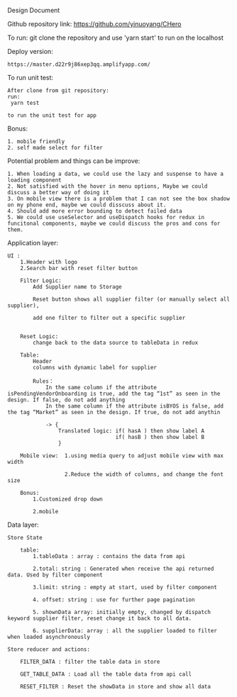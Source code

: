 Design Document

Github repository link:
    https://github.com/yinuoyang/CHero

To run: 
    git clone the repository and  use 'yarn start' to run on the localhost


Deploy version:

    https://master.d22r9j86xep3qq.amplifyapp.com/


To run unit test:

    After clone from git repository:
    run:
     yarn test

    to run the unit test for app


Bonus: 

    1. mobile friendly
    2. self made select for filter

Potential problem and things can be improve:

    1. When loading a data, we could use the lazy and suspense to have a loading component
    2. Not satisfied with the hover in menu options, Maybe we could discuss a better way of doing it
    3. On mobile view there is a problem that I can not see the box shadow on my phone end, maybe we could disscuss about it.
    4. Should add more error bounding to detect failed data
    5. We could use useSelector and useDispatch hooks for redux in funcitonal components, maybe we could discuss the pros and cons for them.
    
Application layer:

    UI :
        1.Header with logo
        2.Search bar with reset filter button
        
        Filter Logic:
            Add Supplier name to Storage

            Reset button shows all supplier filter (or manually select all supplier),

            add one filter to filter out a specific supplier 

        
        Reset Logic:
            change back to the data source to tableData in redux

        Table:
            Header 
            columns with dynamic label for supplier
            
            Rules：
                In the same column if the attribute isPendingVendorOnboarding is true, add the tag “1st” as seen in the design. If false, do not add anything 
                In the same column if the attribute isBYOS is false, add the tag “Market” as seen in the design. If true, do not add anythin 

                -> {
                    Translated logic: if( hasA ) then show label A
                                      if( hasB ) then show label B
                    }

        Mobile view:  1.using media query to adjust mobile view with max width

                      2.Reduce the width of columns, and change the font size

        Bonus: 
            1.Customized drop down

            2.mobile



Data layer:

	Store State
    
        table:
            1.tableData : array : contains the data from api

            2.total: string : Generated when receive the api returned data. Used by filter component
        
            3.limit: string : empty at start, used by filter component

            4. offset: string : use for further page pagination

            5. shownData array: initially empty, changed by dispatch keyword supplier filter, reset change it back to all data.

            6. supplierData: array : all the supplier loaded to filter when loaded asynchronously

	Store reducer and actions:

        FILTER_DATA : filter the table data in store 

        GET_TABLE_DATA : Load all the table data from api call

        RESET_FILTER : Reset the showData in store and show all data


	
